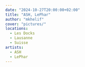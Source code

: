 ```yaml
---
date: "2024-10-27T20:00:00+02:00"
title: "ASH, LePhar"
author: "mkhelif"
cover: "pictures/"
locations:
  - Les Docks
  - Lausanne
  - Suisse
artists:
  - ASH
  - LePhar
---
```


